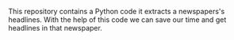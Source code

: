 This repository contains a Python code it extracts a newspapers's headlines. With the help of this code we can save our time and get headlines in that newspaper.
